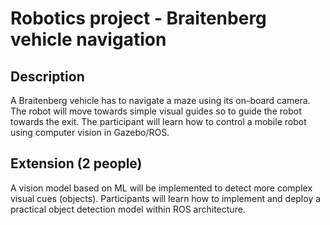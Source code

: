 # Robotics project - Braitenberg vehicle navigation

## Description

A Braitenberg vehicle has to navigate a maze using its on-board
camera.
The robot will move towards simple visual guides so to guide the robot
towards the exit.
The participant will learn how to control a mobile robot using computer
vision in Gazebo/ROS.

## Extension (2 people)
A vision model based on ML will be implemented to detect more
complex visual cues (objects).
Participants will learn how to implement and deploy a practical object
detection model within ROS architecture.